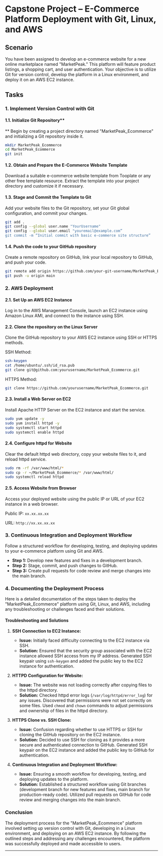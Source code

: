 # Capstone Project – E-Commerce Platform Deployment with Git, Linux, and AWS

## Scenario

You have been assigned to develop an e-commerce website for a new online marketplace named "MarketPeak." This platform will feature product listings, a shopping cart, and user authentication. Your objective is to utilize Git for version control, develop the platform in a Linux environment, and deploy it on an AWS EC2 instance.

## Tasks

### 1. Implement Version Control with Git

#### 1.1. Initialize Git Repository\*\*

\*\*
Begin by creating a project directory named "MarketPeak_Ecommerce" and initializing a Git repository inside it.

```bash
mkdir MarketPeak_Ecommerce
cd MarketPeak_Ecommerce
git init
```

#### 1.2. Obtain and Prepare the E-Commerce Website Template

Download a suitable e-commerce website template from Tooplate or any other free template resource. Extract the template into your project directory and customize it if necessary.

#### 1.3. Stage and Commit the Template to Git

Add your website files to the Git repository, set your Git global configuration, and commit your changes.

```bash
git add .
git config --global user.name "YourUsername"
git config --global user.email "youremail@example.com”
git commit -m “Initial commit with basic e-commerce site structure”
```

#### 1.4. Push the code to your GitHub repository

Create a remote repository on GitHub, link your local repository to GitHub, and push your code.

```bash
git remote add origin https://github.com/your-git-username/MarketPeak_Ecommerce.git
git push -u origin main
```

### 2. AWS Deployment

#### 2.1. Set Up an AWS EC2 Instance

Log in to the AWS Management Console, launch an EC2 instance using Amazon Linux AMI, and connect to the instance using SSH.

#### 2.2. Clone the repository on the Linux Server

Clone the GitHub repository to your AWS EC2 instance using SSH or HTTPS methods.

SSH Method:

```bash
ssh-keygen
cat /home/ubuntu/.ssh/id_rsa.pub
git clone git@github.com:yourusername/MarketPeak_Ecommerce.git
```

HTTPS Method:

```bash
git clone https://github.com/yourusername/MarketPeak_Ecommerce.git
```

#### 2.3. Install a Web Server on EC2

Install Apache HTTP Server on the EC2 instance and start the service.

```bash
sudo yum update -y
sudo yum install httpd -y
sudo systemctl start httpd
sudo systemctl enable httpd
```

#### 2.4. Configure httpd for Website

Clear the default httpd web directory, copy your website files to it, and reload httpd service.

```bash
sudo rm -rf /var/www/html/*
sudo cp -r ~/MarketPeak_Ecommerce/* /var/www/html/
sudo systemctl reload httpd
```

#### 2.5. Access Website from Browser

Access your deployed website using the public IP or URL of your EC2 instance in a web browser.

Public IP: `xx.xx.xx.xx`

URL: `http://xx.xx.xx.xx`

### 3. Continuous Integration and Deployment Workflow

Follow a structured workflow for developing, testing, and deploying updates to your e-commerce platform using Git and AWS.

- **Step 1:** Develop new features and fixes in a development branch.
- **Step 2:** Stage, commit, and push changes to GitHub.
- **Step 3:** Create pull requests for code review and merge changes into the main branch.

### 4. Documenting the Deployment Process

Here is a detailed documentation of the steps taken to deploy the "MarketPeak_Ecommerce" platform using Git, Linux, and AWS, including any troubleshooting or challenges faced and their solutions.

#### Troubleshooting and Solutions

1. **SSH Connection to EC2 Instance:**

   - **Issue:** Initially faced difficulty connecting to the EC2 instance via SSH.
   - **Solution:** Ensured that the security group associated with the EC2 instance allowed SSH access from my IP address. Generated SSH keypair using `ssh-keygen` and added the public key to the EC2 instance for authentication.

2. **HTTPD Configuration for Website:**

   - **Issue:** The website was not loading correctly after copying files to the httpd directory.
   - **Solution:** Checked httpd error logs (`/var/log/httpd/error_log`) for any issues. Discovered that permissions were not set correctly on some files. Used `chmod` and `chown` commands to adjust permissions and ownership of files in the httpd directory.

3. **HTTPS Clone vs. SSH Clone:**

   - **Issue:** Confusion regarding whether to use HTTPS or SSH for cloning the GitHub repository on the EC2 instance.
   - **Solution:** Decided to use SSH for cloning as it provides a more secure and authenticated connection to GitHub. Generated SSH keypair on the EC2 instance and added the public key to GitHub for authentication.

4. **Continuous Integration and Deployment Workflow:**
   - **Issue:** Ensuring a smooth workflow for developing, testing, and deploying updates to the platform.
   - **Solution:** Established a structured workflow using Git branches (development branch for new features and fixes, main branch for production-ready code). Utilized pull requests on GitHub for code review and merging changes into the main branch.

### Conclusion

The deployment process for the "MarketPeak_Ecommerce" platform involved setting up version control with Git, developing in a Linux environment, and deploying on an AWS EC2 instance. By following the outlined steps and addressing any challenges encountered, the platform was successfully deployed and made accessible to users.

---
